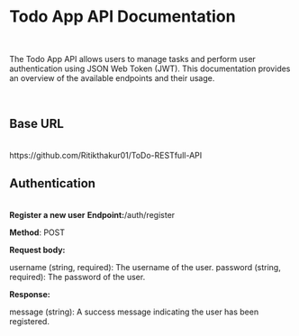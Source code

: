 # <h1>Todo App API Documentation</h1>
<br/>
<p>The Todo App API allows users to manage tasks and perform user authentication using JSON Web Token (JWT). This documentation provides an overview of the available endpoints and their usage.</p>
<br/>
<h2>Base URL</h2><br/>
<a>https://github.com/Ritikthakur01/ToDo-RESTfull-API</a>

<h2>Authentication</h2>
<br/>
<strong>Register a new user</strong>
<strong>Endpoint:</strong>/auth/register

<strong>Method</strong>: POST

<strong>Request body:</strong>

username (string, required): The username of the user.
password (string, required): The password of the user.

<strong>Response:</strong>

message (string): A success message indicating the user has been registered.


